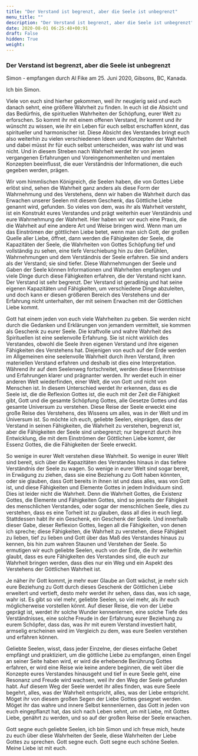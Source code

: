 ```yaml
---
title: "Der Verstand ist begrenzt, aber die Seele ist unbegrenzt"
menu_title: ""
description: "Der Verstand ist begrenzt, aber die Seele ist unbegrenzt"
date: 2020-08-01 06:25:48+00:91
draft: False
hidden: True
weight:
---
```

### Der Verstand ist begrenzt, aber die Seele ist unbegrenzt

Simon - empfangen durch Al Fike am 25. Juni 2020, Gibsons, BC, Kanada.

Ich bin Simon.

Viele von euch sind hierher gekommen, weil ihr neugierig seid und euch danach sehnt, eine größere Wahrheit zu finden. In euch ist die Absicht und das Bedürfnis, die spirituellen Wahrheiten der Schöpfung, eurer Welt zu erforschen. So kommt ihr mit einem offenen Verstand, ihr kommt und ihr wünscht zu wissen, wie ihr ein Leben für euch selbst erschaffen könnt, das spiritueller und harmonischer ist. Diese Absicht des Verstandes bringt euch also weiterhin zu vielen verschiedenen Ideen und Konzepten der Wahrheit und dabei müsst ihr für euch selbst unterscheiden, was wahr ist und was nicht. Und in diesem Streben nach Wahrheit werdet ihr von jenen vergangenen Erfahrungen und Voreingenommenheiten und mentalen Konzepten beeinflusst, die euer Verständnis der Informationen, die euch gegeben werden, prägen.

Wir vom himmlischen Königreich, die Seelen haben, die von Gottes Liebe erlöst sind, sehen die Wahrheit ganz anders als diese Form der Wahrnehmung und des Verstehens, denn wir haben die Wahrheit durch das Erwachen unserer Seelen mit diesem Geschenk, das Göttliche Liebe genannt wird, gefunden. So vieles von dem, was ihr als Wahrheit versteht, ist ein Konstrukt eures Verstandes und prägt weiterhin euer Verständnis und eure Wahrnehmung der Wahrheit. Hier haben wir vor euch eine Praxis, die die Wahrheit auf eine andere Art und Weise bringen wird. Wenn man um das Einströmen der göttlichen Liebe betet, wenn man sich Gott, der großen Quelle aller Liebe, öffnet, dann werden die Fähigkeiten der Seele, die Kapazitäten der Seele, die Wahrheiten von Gottes Schöpfung tief und vollständig zu sehen, eine tiefe Verschiebung hin zu den Gefühlen, Wahrnehmungen und dem Verständnis der Seele erfahren. Sie sind anders als der Verstand; sie sind tiefer. Diese Wahrnehmungen der Seele und Gaben der Seele können Informationen und Wahrheiten empfangen und viele Dinge durch diese Fähigkeiten erfahren, die der Verstand nicht kann. Der Verstand ist sehr begrenzt. Der Verstand ist geradlinig und hat seine eigenen Kapazitäten und Fähigkeiten, um verschiedene Dinge abzuleiten, und doch kann er diesen größeren Bereich des Verstehens und der Erfahrung nicht unterhalten, der mit seinem Erwachen mit der Göttlichen Liebe kommt.

Gott hat einem jeden von euch viele Wahrheiten zu geben. Sie werden nicht durch die Gedanken und Erklärungen von jemandem vermittelt, sie kommen als Geschenk zu eurer Seele. Die kraftvolle und wahre Wahrheit des Spirituellen ist eine seelenvolle Erfahrung. Sie ist nicht wirklich des Verstandes, obwohl die Seele ihren eigenen Verstand und ihre eigenen Fähigkeiten des Verstehens hat. Diejenigen von euch auf der Erde werden im Allgemeinen eine seelenvolle Wahrheit durch ihren Verstand, ihren materiellen Verstand erfahren und deshalb ist dies eine Interpretation. Während ihr auf dem Seelenweg fortschreitet, werden diese Erkenntnisse und Erfahrungen klarer und prägnanter werden. Ihr werdet euch in einer anderen Welt wiederfinden, einer Welt, die von Gott und nicht von Menschen ist. In diesem Unterschied werdet ihr erkennen, dass es die Seele ist, die die Reflexion Gottes ist, die euch mit der Zeit die Fähigkeit gibt, Gott und die gesamte Schöpfung Gottes, alle Gesetze Gottes und das gesamte Universum zu verstehen. Diese Reise der Seele erweckt eine große Reise des Verstehens, des Wissens um alles, was in der Welt und im Universum ist. So möchte ich euch, geliebte Seelen, einprägen, dass der Verstand in seinen Fähigkeiten, die Wahrheit zu verstehen, begrenzt ist, aber die Fähigkeiten der Seele sind unbegrenzt; nur begrenzt durch ihre Entwicklung, die mit dem Einströmen der Göttlichen Liebe kommt, der Essenz Gottes, die die Fähigkeiten der Seele erweckt.

So wenige in eurer Welt verstehen diese Wahrheit. So wenige in eurer Welt sind bereit, sich über die Kapazitäten des Verstandes hinaus in das tiefere Verständnis der Seele zu wagen. So wenige in eurer Welt sind sogar bereit, in Erwägung zu ziehen, dass sie eine Beziehung zu Gott haben könnten, oder sie glauben, dass Gott bereits in ihnen ist und dass alles, was von Gott ist, und diese Fähigkeiten und Elemente Gottes in jedem Individuum sind. Dies ist leider nicht die Wahrheit. Denn die Wahrheit Gottes, die Existenz Gottes, die Elemente und Fähigkeiten Gottes, sind so jenseits der Fähigkeit des menschlichen Verstandes, oder sogar der menschlichen Seele, dies zu verstehen, dass es eine Torheit ist zu glauben, dass all dies in euch liegt. Stattdessen habt ihr ein Geschenk, ein Geschenk der Seele. Und innerhalb dieser Gabe, dieser Reflexion Gottes, liegen all die Fähigkeiten, von denen ich spreche; diese Fähigkeiten, die Wahrheit zu verstehen, diese Fähigkeit zu lieben, tief zu lieben und Gott über das Maß des Verstandes hinaus zu kennen, bis hin zum wahren Staunen und Verstehen der Seele. So ermutigen wir euch geliebte Seelen, euch von der Erde, die ihr weiterhin glaubt, dass es eure Fähigkeiten des Verstandes sind, die euch zur Wahrheit bringen werden, dass dies nur ein Weg und ein Aspekt des Verstehens der Göttlichen Wahrheit ist.

Je näher ihr Gott kommt, je mehr euer Glaube an Gott wächst, je mehr sich eure Beziehung zu Gott durch dieses Geschenk der Göttlichen Liebe erweitert und vertieft, desto mehr werdet ihr sehen, dass das, was ich sage, wahr ist. Es gibt so viel mehr, geliebte Seelen, so viel mehr, als ihr euch möglicherweise vorstellen könnt. Auf dieser Reise, die von der Liebe geprägt ist, werdet ihr solche Wunder kennenlernen, eine solche Tiefe des Verständnisses, eine solche Freude in der Erfahrung eurer Beziehung zu eurem Schöpfer, dass das, was ihr mit eurem Verstand investiert habt, armselig erscheinen wird im Vergleich zu dem, was eure Seelen verstehen und erfahren können.

Geliebte Seelen, wisst, dass jeder Einzelne, der dieses einfache Gebet empfängt und praktiziert, um die göttliche Liebe zu empfangen, einen Engel an seiner Seite haben wird, er wird die erhebende Berührung Gottes erfahren, er wird eine Reise wie keine andere beginnen, die weit über die Konzepte eures Verstandes hinausgeht und tief in eure Seele geht, eine Resonanz und Freude wird wachsen, weil ihr den Weg der Seele gefunden habt. Auf diesem Weg der Seele werdet ihr alles finden, was eure Seele begehrt, alles, was der Wahrheit entspricht, alles, was der Liebe entspricht. Möget ihr von diesem großen Segen der Liebe Gottes gesegnet werden. Möget ihr das wahre und innere Selbst kennenlernen, das Gott in jeden von euch eingepflanzt hat, das sich nach Leben sehnt, um mit Liebe, mit Gottes Liebe, genährt zu werden, und so auf der großen Reise der Seele erwachen.

Gott segne euch geliebte Seelen, ich bin Simon und ich freue mich, heute zu euch über diese Wahrheiten der Seele, diese Wahrheiten der Liebe Gottes zu sprechen. Gott segne euch. Gott segne euch schöne Seelen. Meine Liebe ist mit euch.
